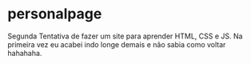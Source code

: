 # personalpage
Segunda Tentativa de fazer um site para aprender HTML, CSS e JS. Na primeira vez eu acabei indo longe demais e não sabia como voltar hahahaha.
